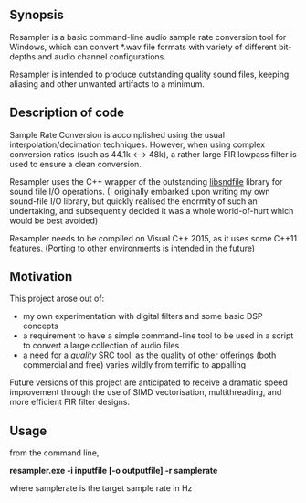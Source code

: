 ## Synopsis
Resampler is a basic command-line audio sample rate conversion tool for Windows, which can convert *.wav file formats with variety of different bit-depths and audio channel configurations. 

Resampler is intended to produce outstanding quality sound files, keeping aliasing and other unwanted artifacts to a minimum.

## Description of code
 
Sample Rate Conversion is accomplished using the usual interpolation/decimation techniques. However, when using complex conversion ratios (such as 44.1k <--> 48k), a rather large FIR lowpass filter is used to ensure a clean conversion.

Resampler uses the C++ wrapper of the outstanding [libsndfile](http://www.mega-nerd.com/libsndfile/) library for sound file I/O operations. (I originally embarked upon writing my own sound-file I/O library, but quickly realised the enormity of such an undertaking, and subsequently decided it was a whole world-of-hurt which would be best avoided)

Resampler needs to be compiled on Visual C++ 2015, as it uses some C++11 features. (Porting to other environments is intended in the future)

## Motivation
This project arose out of: 

* my own experimentation with digital filters and some basic DSP concepts
* a requirement to have a simple command-line tool to be used in a script to convert a large collection of audio files
* a need for a *quality* SRC tool, as the quality of other offerings (both commercial and free) varies wildly from terrific to appalling

Future versions of this project are anticipated to receive a dramatic speed improvement through the use of SIMD vectorisation, multithreading, and more efficient FIR filter designs. 

## Usage

from the command line,

**resampler.exe -i inputfile [-o outputfile] -r samplerate**

where samplerate is the target sample rate in Hz